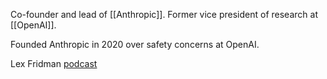 Co-founder and lead of [[Anthropic]].
Former vice president of research at [[OpenAI]].

Founded Anthropic in 2020 over safety concerns at OpenAI.

Lex Fridman [podcast](https://youtu.be/ugvHCXCOmm4?si=YuAkUi6IzHuskKVZ)

